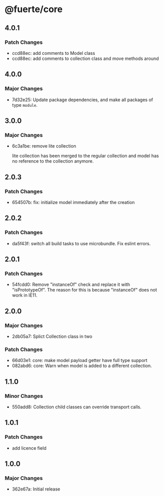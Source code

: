 # @fuerte/core

## 4.0.1

### Patch Changes

- ccd88ec: add comments to Model class
- ccd88ec: add comments to collection class and move methods around

## 4.0.0

### Major Changes

- 7d32e25: Update package dependencies, and make all packages of type `module`.

## 3.0.0

### Major Changes

- 6c3a1be: remove lite collection

  lite collection has been merged to the regular collection and model has no reference to the collection anymore.

## 2.0.3

### Patch Changes

- 654507b: fix: initialize model immediately after the creation

## 2.0.2

### Patch Changes

- da5f43f: switch all build tasks to use microbundle.
  Fix eslint errors.

## 2.0.1

### Patch Changes

- 54fcdd0: Remove "instanceOf" check and replace it with "isPrototypeOf". The reason for this
  is because "instanceOf" does not work in IE11.

## 2.0.0

### Major Changes

- 2db05a7: Splict Collection class in two

### Patch Changes

- 66d03e1: core: make model payload getter have full type support
- 082abd6: core: Warn when model is added to a different collection.

## 1.1.0

### Minor Changes

- 550add8: Collection child classes can override transport calls.

## 1.0.1

### Patch Changes

- add licence field

## 1.0.0

### Major Changes

- 362e67a: Initial release
